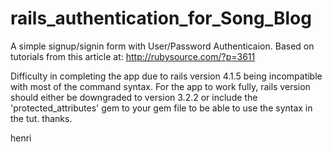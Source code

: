 rails_authentication_for_Song_Blog
==================================

A simple signup/signin form with User/Password Authenticaion. Based on tutorials from this article at: http://rubysource.com/?p=3611

Difficulty in completing the app due to rails version 4.1.5 being incompatible with most of the command syntax. For the app to work fully, rails version should either be downgraded to version 3.2.2 or include the 'protected_attributes' gem to your gem file to be able to use the syntax in the tut. thanks.

henri